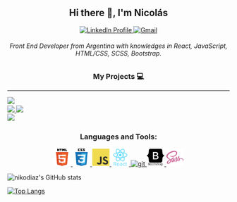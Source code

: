 <h2 align='center'>Hi there 👋, I'm Nicolás</h2>

<div align='center'>
  <a href='https://www.linkedin.com/in/bnicolasdiaz/' target='_blank'>
    <img src='https://img.shields.io/badge/LinkedIn-blue?style=flat&logo=linkedin&labelColor=blue' alt='LinkedIn Profile'/>
  </a>
  <a href='https://www.nikodiaz56@gmail.com' target='_blank'>
    <img src='https://img.shields.io/badge/Gmail-red?style=flat&logo=gmail&labelColor=red&logoColor=white' alt='Gmail'/>
  </a>
</div>


<h6 align='center'>Front End Developer from Argentina with knowledges in React, JavaScript, HTML/CSS, SCSS, Bootstrap.</h6>

<h3 align='center'>My Projects 💻</h3>
<hr/>

<!--countries repo-->

<a align='left' href="https://github.com/nikodiaz/countries">
  <img src='https://github.com/nikodiaz/portfolio/blob/develop/src/assets/project1.png' width='400px'>
  <br>
  <img src="https://github-readme-stats.vercel.app/api/pin/?username=nikodiaz&repo=countries&theme=tokyonight" />
</a>

<!--movies repo-->

<a align='right' href="https://github.com/nikodiaz/movie-app/tree/develop">
  <img src='https://github.com/nikodiaz/portfolio/blob/develop/src/assets/project2.png' width='400px'>
  <br>
  <img src="https://github-readme-stats.vercel.app/api/pin/?username=nikodiaz&repo=movie-app&theme=tokyonight" />
</a>

<h3 align="center">Languages and Tools:</h3>
<p align="center">
  </a>
   <a href="https://www.w3.org/html/" target="_blank" rel="noreferrer">
    <img src="https://raw.githubusercontent.com/devicons/devicon/master/icons/html5/html5-original-wordmark.svg" alt="html5" width="40" height="40"/>
  </a>
  <a href="https://www.w3schools.com/css/" target="_blank" rel="noreferrer">
    <img src="https://raw.githubusercontent.com/devicons/devicon/master/icons/css3/css3-original-wordmark.svg" alt="css3" width="40" height="40"/>
  </a>
  <a href="https://developer.mozilla.org/en-US/docs/Web/JavaScript" target="_blank" rel="noreferrer">
    <img src="https://raw.githubusercontent.com/devicons/devicon/master/icons/javascript/javascript-original.svg" alt="javascript" width="40" height="40"/>
  </a>
  <a href="https://reactjs.org/" target="_blank" rel="noreferrer">
    <img src="https://raw.githubusercontent.com/devicons/devicon/master/icons/react/react-original-wordmark.svg" alt="react" width="40" height="40"/>
  </a>
  <a href="https://git-scm.com/" target="_blank" rel="noreferrer">
    <img src="https://www.vectorlogo.zone/logos/git-scm/git-scm-icon.svg" alt="git" width="40" height="40"/>
  </a>
  <a href="https://getbootstrap.com" target="_blank" rel="noreferrer">
    <img src="https://raw.githubusercontent.com/devicons/devicon/master/icons/bootstrap/bootstrap-plain-wordmark.svg" alt="bootstrap" width="40" height="40"/>
  <a href="https://sass-lang.com" target="_blank" rel="noreferrer">
    <img src="https://raw.githubusercontent.com/devicons/devicon/master/icons/sass/sass-original.svg" alt="sass" width="40" height="40"/>
  </a>
</p>

![nikodiaz's GitHub stats](https://github-readme-stats.vercel.app/api?username=nikodiaz&show_icons=true&theme=tokyonight)

[![Top Langs](https://github-readme-stats.vercel.app/api/top-langs/?username=nikodiaz&layout=compact&theme=tokyonight)](https://github.com/nikodiaz/github-readme-stats)



